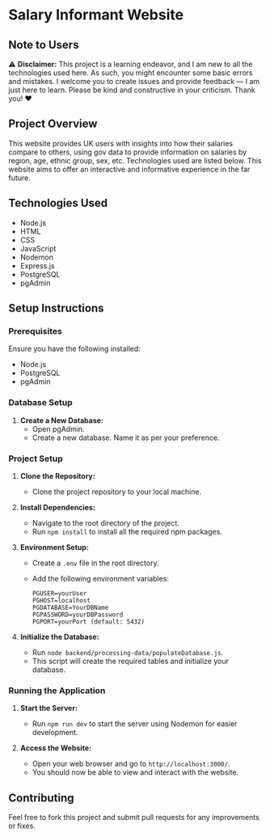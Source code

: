 # Salary Informant Website

## Note to Users
:warning: **Disclaimer:** This project is a learning endeavor, and I am new to all the technologies used here. As such, you might encounter some basic errors and mistakes. I welcome you to create issues and provide feedback — I am just here to learn. Please be kind and constructive in your criticism. Thank you! :heart:

## Project Overview
This website provides UK users with insights into how their salaries compare to others, using gov data to provide information on salaries by region, age, ethnic group, sex, etc. Technologies used are listed below.
This website aims to offer an interactive and informative experience in the far future.

## Technologies Used
- Node.js
- HTML
- CSS
- JavaScript
- Nodemon
- Express.js
- PostgreSQL
- pgAdmin

## Setup Instructions

### Prerequisites
Ensure you have the following installed:
- Node.js
- PostgreSQL
- pgAdmin

### Database Setup
1. **Create a New Database:**
   - Open pgAdmin.
   - Create a new database. Name it as per your preference.

### Project Setup
1. **Clone the Repository:**
   - Clone the project repository to your local machine.

2. **Install Dependencies:**
   - Navigate to the root directory of the project.
   - Run `npm install` to install all the required npm packages.

3. **Environment Setup:**
   - Create a `.env` file in the root directory.
   - Add the following environment variables:

     ```
     PGUSER=yourUser
     PGHOST=localhost
     PGDATABASE=YourDBName
     PGPASSWORD=yourDBPassword
     PGPORT=yourPort (default: 5432)
     ```

4. **Initialize the Database:**
   - Run `node backend/processing-data/populateDatabase.js`.
   - This script will create the required tables and initialize your database.

### Running the Application
1. **Start the Server:**
   - Run `npm run dev` to start the server using Nodemon for easier development.

2. **Access the Website:**
   - Open your web browser and go to `http://localhost:3000/`.
   - You should now be able to view and interact with the website.

## Contributing
Feel free to fork this project and submit pull requests for any improvements or fixes.

